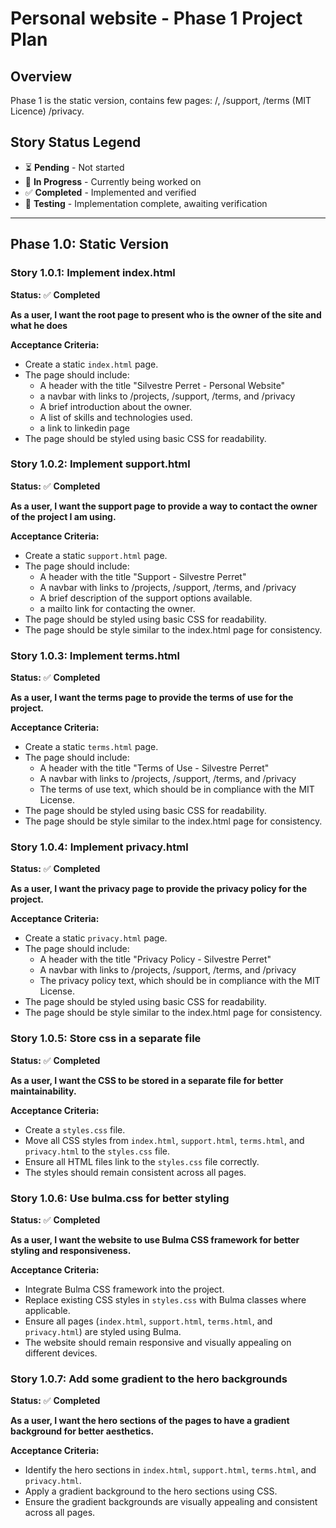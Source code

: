 # Personal website - Phase 1 Project Plan

## Overview
Phase 1 is the static version, contains few pages: /, /support, /terms (MIT Licence) /privacy.

## Story Status Legend
- ⏳ **Pending** - Not started
- 🔄 **In Progress** - Currently being worked on  
- ✅ **Completed** - Implemented and verified
- 🧪 **Testing** - Implementation complete, awaiting verification

---

## Phase 1.0: Static Version

### Story 1.0.1: Implement index.html
**Status:** ✅ **Completed**

**As a user, I want the root page to present who is the owner of the site and what he does**

**Acceptance Criteria:**
- Create a static `index.html` page.
- The page should include:
  - A header with the title "Silvestre Perret - Personal Website"
  - a navbar with links to /projects, /support, /terms, and /privacy
  - A brief introduction about the owner.
  - A list of skills and technologies used.
  - a link to linkedin page
- The page should be styled using basic CSS for readability.

### Story 1.0.2: Implement support.html
**Status:** ✅ **Completed**

**As a user, I want the support page to provide a way to contact the owner of the project I am using.**

**Acceptance Criteria:**
- Create a static `support.html` page.
- The page should include:
  - A header with the title "Support - Silvestre Perret"
  - A navbar with links to /projects, /support, /terms, and /privacy
  - A brief description of the support options available.
  - a mailto link for contacting the owner.
- The page should be styled using basic CSS for readability.
- The page should be style similar to the index.html page for consistency.

### Story 1.0.3: Implement terms.html
**Status:** ✅ **Completed**

**As a user, I want the terms page to provide the terms of use for the project.**

**Acceptance Criteria:**
- Create a static `terms.html` page.
- The page should include:
  - A header with the title "Terms of Use - Silvestre Perret"
  - A navbar with links to /projects, /support, /terms, and /privacy
  - The terms of use text, which should be in compliance with the MIT License.
- The page should be styled using basic CSS for readability.
- The page should be style similar to the index.html page for consistency.

### Story 1.0.4: Implement privacy.html
**Status:** ✅ **Completed**

**As a user, I want the privacy page to provide the privacy policy for the project.**

**Acceptance Criteria:**
- Create a static `privacy.html` page.
- The page should include:
  - A header with the title "Privacy Policy - Silvestre Perret"
  - A navbar with links to /projects, /support, /terms, and /privacy
  - The privacy policy text, which should be in compliance with the MIT License.
- The page should be styled using basic CSS for readability.
- The page should be style similar to the index.html page for consistency.



### Story 1.0.5: Store css in a separate file
**Status:** ✅ **Completed**

**As a user, I want the CSS to be stored in a separate file for better maintainability.**

**Acceptance Criteria:**
- Create a `styles.css` file.
- Move all CSS styles from `index.html`, `support.html`, `terms.html`, and `privacy.html` to the `styles.css` file.
- Ensure all HTML files link to the `styles.css` file correctly.
- The styles should remain consistent across all pages.

### Story 1.0.6: Use bulma.css for better styling
**Status:** ✅ **Completed**

**As a user, I want the website to use Bulma CSS framework for better styling and responsiveness.**

**Acceptance Criteria:**
- Integrate Bulma CSS framework into the project.
- Replace existing CSS styles in `styles.css` with Bulma classes where applicable.
- Ensure all pages (`index.html`, `support.html`, `terms.html`, and `privacy.html`) are styled using Bulma.
- The website should remain responsive and visually appealing on different devices.

### Story 1.0.7: Add some gradient to the hero backgrounds
**Status:** ✅ **Completed**

**As a user, I want the hero sections of the pages to have a gradient background for better aesthetics.**

**Acceptance Criteria:**
- Identify the hero sections in `index.html`, `support.html`, `terms.html`, and `privacy.html`.
- Apply a gradient background to the hero sections using CSS.
- Ensure the gradient backgrounds are visually appealing and consistent across all pages.